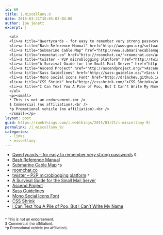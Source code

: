 ```yaml
---
id: 69
title: i.miscellany.9
date: 2015-03-21T10:05:03-04:00
author: joe jenett
excerpt: |
  
  <ul>
  <li><a title="Qwertycards - for easy to remember very strong passwords" href="https://www.qwertycards.com/">Qwertycards - for easy to remember very strong passwords</a> <small>$</small></li>
  <li><a title="Bash Reference Manual" href="http://www.gnu.org/software/bash/manual/bashref.html">Bash Reference Manual</a></li>
  <li><a title="Submarine Cable Map" href="http://www.submarinecablemap.com/">Submarine Cable Map</a> <small>*p</small></li>
  <li><a title="roomchat.co" href="http://roomchat.co/">roomchat.co</a></li>
  <li><a title="twister - P2P microblogging platform" href="http://twister.net.co/">twister - P2P microblogging platform</a> <small>*</small></li>
  <li><a title="A Survival Guide for the Small Mail Server" href="http://www.spamhaus.org/news/article/719/a-survival-guide-for-the-small-mail-server">A Survival Guide for the Small Mail Server</a></li>
  <li><a title="Ascend Project" href="http://ascendproject.org/">Ascend Project</a></li>
  <li><a title="Sass Guidelines" href="http://sass-guidelin.es/">Sass Guidelines</a></li>
  <li><a title="Mono Social Icons Font" href="http://drinchev.github.io/monosocialiconsfont/">Mono Social Icons Font</a></li>
  <li><a title="CSS Shrink" href="http://cssshrink.com/">CSS Shrink</a></li>
  <li><a title="I Can Text You A Pile of Poo, But I Can’t Write My Name" href="https://modelviewculture.com/pieces/i-can-text-you-a-pile-of-poo-but-i-cant-write-my-name">I Can Text You A Pile of Poo, But I Can’t Write My Name</a></li>
  </ul>
  <p><small>
  * This is not an endorsement.<br />
  $ Commercial (no affiliation).<br />
  *p Promotional vehicle (no affiliation).<br />
  </small></p>
layout: post
guid: https://iwebthings.com/i.webthings/2015/03/21/i-miscellany-9/
permalink: /i_miscellany_9/
categories:
  - links
  - miscellany
---
```

  * [Qwertycards &#8211; for easy to remember very strong passwords](https://www.qwertycards.com/ "Qwertycards - for easy to remember very strong passwords") <small>$</small>
  * [Bash Reference Manual](http://www.gnu.org/software/bash/manual/bashref.html "Bash Reference Manual")
  * [Submarine Cable Map](http://www.submarinecablemap.com/ "Submarine Cable Map") <small>*p</small>
  * [roomchat.co](http://roomchat.co/ "roomchat.co")
  * [twister &#8211; P2P microblogging platform](http://twister.net.co/ "twister - P2P microblogging platform") <small>*</small>
  * [A Survival Guide for the Small Mail Server](http://www.spamhaus.org/news/article/719/a-survival-guide-for-the-small-mail-server "A Survival Guide for the Small Mail Server")
  * [Ascend Project](http://ascendproject.org/ "Ascend Project")
  * [Sass Guidelines](http://sass-guidelin.es/ "Sass Guidelines")
  * [Mono Social Icons Font](http://drinchev.github.io/monosocialiconsfont/ "Mono Social Icons Font")
  * [CSS Shrink](http://cssshrink.com/ "CSS Shrink")
  * [I Can Text You A Pile of Poo, But I Can’t Write My Name](https://modelviewculture.com/pieces/i-can-text-you-a-pile-of-poo-but-i-cant-write-my-name "I Can Text You A Pile of Poo, But I Can’t Write My Name")

<small><br /> * This is not an endorsement.<br /> $ Commercial (no affiliation).<br /> *p Promotional vehicle (no affiliation).<br /> </small>